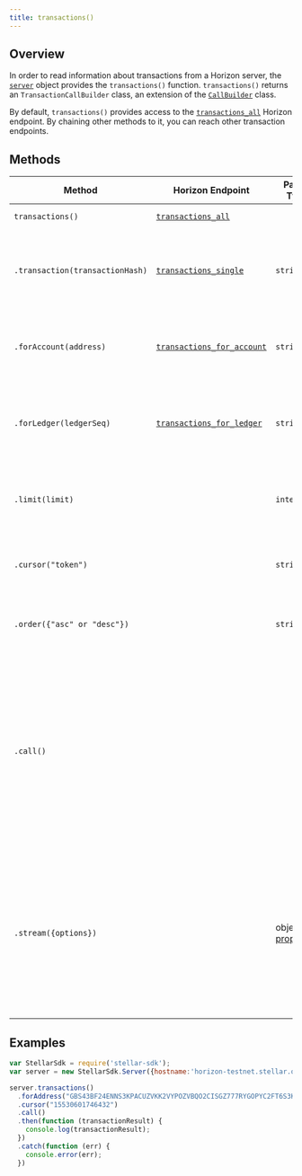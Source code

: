 ```yaml
---
title: transactions()
---
```


## Overview

In order to read information about transactions from a Horizon server, the [`server`](./server.md) object provides the `transactions()` function. `transactions()` returns an `TransactionCallBuilder` class, an extension of the [`CallBuilder`](./call_builder.md) class.

By default, `transactions()` provides access to the [`transactions_all`](https://stellar.org/developers/horizon/reference/transactions-all.html) Horizon endpoint.  By chaining other methods to it, you can reach other transaction endpoints.

## Methods

| Method | Horizon Endpoint | Param Type | Description |
| --- | --- | --- | --- |
| `transactions()` | [`transactions_all`](https://stellar.org/developers/horizon/reference/transactions-all.html) |  | Access all transactions. |
| `.transaction(transactionHash)` | [`transactions_single`](https://stellar.org/developers/horizon/reference/transactions-single.html) | `string` | Pass in the hash of the transaction you're interested in to access its details. |
| `.forAccount(address)` | [`transactions_for_account`](https://stellar.org/developers/horizon/reference/transactions-for-account.html) | `string` | Pass in the address of a particular account to access its transactions. |
| `.forLedger(ledgerSeq)` | [`transactions_for_ledger`](https://stellar.org/developers/horizon/reference/transactions-for-ledger.html) | `string` | Pass in the ledger sequence of a particular ledger to access its transactions. |
| `.limit(limit)` | | `integer` | Limits the number of returned resources to the given `limit`.|
| `.cursor("token")` | | `string` | Return only resources after the given paging token. |
| `.order({"asc" or "desc"})` | | `string` |  Order the returned collection in "asc" or "desc" order. |
| `.call()` | | | Triggers a HTTP Request to the Horizon server based on the builder's current configuration.  Returns a `Promise` that resolves to the server's response.  For more on `Promise`, see [these docs](https://developer.mozilla.org/en-US/docs/Web/JavaScript/Reference/Global_Objects/Promise).|
| `.stream({options})` | | object of [properties](https://developer.mozilla.org/en-US/docs/Web/API/EventSource#Properties) | Creates an `EventSource` that listens for incoming messages from the server.  URL based on builder's current configuration.  For more on `EventSource`, see [these docs](https://developer.mozilla.org/en-US/docs/Web/API/EventSource). |

## Examples

```js
var StellarSdk = require('stellar-sdk');
var server = new StellarSdk.Server({hostname:'horizon-testnet.stellar.org', secure:true, port:443});

server.transactions()
  .forAddress("GBS43BF24ENNS3KPACUZVKK2VYPOZVBQO2CISGZ777RYGOPYC2FT6S3K")
  .cursor("15530601746432")
  .call()
  .then(function (transactionResult) {
    console.log(transactionResult);
  })
  .catch(function (err) {
    console.error(err);
  })
```
